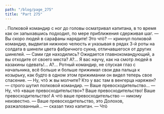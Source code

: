 ```yaml
---
path: "/blog/page_275"
title: "Part 275"
---
```


. Полковой командир с ног до головы осматривал капитана, в то время как он запыхавшись подходил, по мере приближения сдерживая шаг.
— Вы скоро людей в сарафаны нарядите! Это чтò? — крикнул полковой командир, выдвигая нижнюю челюсть и указывая в рядах 3-й роты на солдата в шинели цвета фабричного сукна, отличавшегося от других шинелей. — Сами где находились? Ожидается главнокомандующий, а вы отходите от своего места? А?... Я вас научу, как на смотр людей в казакины одевать!... А?...
Ротный командир, не спуская глаз с начальника, всё больше и больше прижимал свои два пальца к козырьку, как будто в одном этом прижимании он видел теперь свое спасение.
— Ну, чтò ж вы молчите? Кто у вас там в венгерца наряжен? — строго шутил полковой командир.
— Ваше превосходительство...
— Ну, чтò «ваше превосходительство»? Ваше превосходительство! Ваше превосходительство! А чтò ваше превосходительство — никому неизвестно.
— Ваше превосходительство, это Долохов, разжалованный... — сказал тихо капитан.
— Чтò
